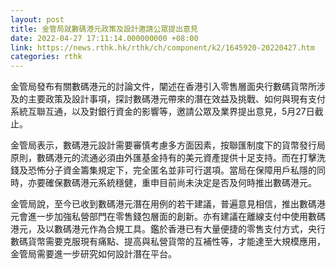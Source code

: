 ```yaml
---
layout: post
title: 金管局就數碼港元政策及設計邀請公眾提出意見
date: 2022-04-27 17:11:14.000000000 +08:00
link: https://news.rthk.hk/rthk/ch/component/k2/1645920-20220427.htm
categories: rthk
---
```


金管局發布有關數碼港元的討論文件，闡述在香港引入零售層面央行數碼貨幣所涉及的主要政策及設計事項，探討數碼港元帶來的潛在效益及挑戰、如何與現有支付系統互聯互通，以及對銀行資金的影響等，邀請公眾及業界提出意見，5月27日截止。

金管局表示，數碼港元設計需要審慎考慮多方面因素，按聯匯制度下的貨幣發行局原則，數碼港元的流通必須由外匯基金持有的美元資產提供十足支持。而在打擊洗錢及恐怖分子資金籌集規定下，完全匿名並非可行選項。當局在保障用戶私隱的同時，亦要確保數碼港元系統穩健，重申目前尚未決定是否及何時推出數碼港元。

金管局說，至今已收到數碼港元潛在用例的若干建議，普遍意見相信，推出數碼港元會進一步加強私營部門在零售錢包層面的創新。亦有建議在離線支付中使用數碼港元，及以數碼港元作為合規工具。鑑於香港已有大量便捷的零售支付方式，央行數碼貨幣需要克服現有痛點、提高與私營貨幣的互補性等，才能達至大規模應用，金管局需要進一步研究如何設計潛在平台。
